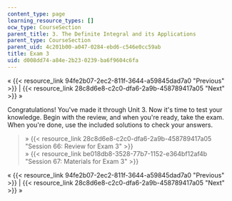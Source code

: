 ```yaml
---
content_type: page
learning_resource_types: []
ocw_type: CourseSection
parent_title: 3. The Definite Integral and its Applications
parent_type: CourseSection
parent_uid: 4c201b00-a047-0284-ebd6-c546e0cc59ab
title: Exam 3
uid: d008dd74-a84e-2b23-0239-ba6f9604c6fa
---
```


« {{< resource_link 94fe2b07-2ec2-811f-3644-a59845dad7a0 "Previous" >}} | {{< resource_link 28c8d6e8-c2c0-dfa6-2a9b-458789417a05 "Next" >}} »

Congratulations! You've made it through Unit 3. Now it's time to test your knowledge. Begin with the review, and when you're ready, take the exam. When you're done, use the included solutions to check your answers.

> » {{< resource_link 28c8d6e8-c2c0-dfa6-2a9b-458789417a05 "Session 66: Review for Exam 3" >}}  
> » {{< resource_link be018db8-3528-77b7-1152-e364bf12af4b "Session 67: Materials for Exam 3" >}}

« {{< resource_link 94fe2b07-2ec2-811f-3644-a59845dad7a0 "Previous" >}} | {{< resource_link 28c8d6e8-c2c0-dfa6-2a9b-458789417a05 "Next" >}} »